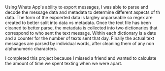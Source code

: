 Using Whats App's ability to export messages, I was able to parse and decode the message data and metadata to determine different aspects of th data. The form of the expoerted data is largley unparseable so regex are created to better split into data vs metadata. Once the text file has been cleaned to better parse, the metadata is collected into two dictionaries that correspond to who sent the text message. Within each dictionary is a date and a counter for the number of texts sent that day. Finally the actual text messages are parsed by individual words, after cleaning them of any non alphanumeric characters.

I completed this project because I missed a friend and wanted to calculate the amount of time we spent texting when we were apart.
